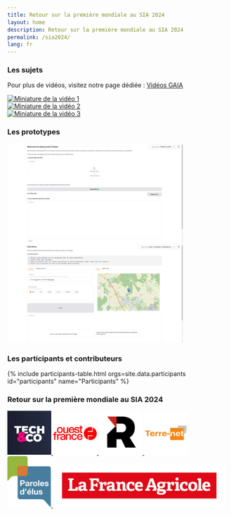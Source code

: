 ```yaml
---
title: Retour sur la première mondiale au SIA 2024
layout: home
description: Retour sur la première mondiale au SIA 2024
permalink: /sia2024/
lang: fr
---
```


<section id="topics" class="bg-gray-light">
  <div class="container-lg p-responsive py-5 py-md-6 text-center">
    <h3 class="alt-h2 mb-4">Les sujets</h3>
    <p>Pour plus de vidéos, visitez notre page dédiée : <a href="https://videos.gaia-ia.org/" target="_blank">Vidéos GAIA</a></p>
    <div class="video-grid">
      <div class="video-thumbnail" data-video-id="yd9agyhuDp4">
        <a href="https://www.youtube.com/watch?v=yd9agyhuDp4" target="_blank">
          <img src="https://img.youtube.com/vi/yd9agyhuDp4/0.jpg" alt="Miniature de la vidéo 1">
        </a>
        <div class="play-button"></div>
      </div>
      <div class="video-thumbnail" data-video-id="LHFijUmdHnQ">
        <a href="https://www.youtube.com/watch?v=LHFijUmdHnQ" target="_blank">
          <img src="https://img.youtube.com/vi/LHFijUmdHnQ/0.jpg" alt="Miniature de la vidéo 2">
        </a>
        <div class="play-button"></div>
      </div>
      <div class="video-thumbnail" data-video-id="43nrjAhT1oo">
        <a href="https://www.youtube.com/watch?v=43nrjAhT1oo" target="_blank">
          <img src="https://img.youtube.com/vi/43nrjAhT1oo/0.jpg" alt="Miniature de la vidéo 3">
        </a>
        <div class="play-button"></div>
      </div>
    </div>
  </div>
</section>

<section id="tools" class="bg-gray-light">
  <div class="container-lg p-responsive py-5 py-md-6 text-center">
    <h3 class="alt-h2 mb-6">Les prototypes</h3>
    <div class="tools-grid" id="tools-grid">
      <a href="https://gaia-mistral-chatbot-g-pdf.hf.space/" target='_blank' title="Demo Gaia RAG PDF">
        <img class="avatar" src="/assets/img/tools/gaia_1.png" width="400"/>
      </a>
      <a href="https://gaia-mistral-pest-livestock-information.hf.space/" target='_blank' title="Demo Gaia livestock">
        <img class="avatar" src="/assets/img/tools/gaia_2.png" width="400"/>
      </a>
    </div>
  </div>
</section>

<section id="participants" class="bg-gray-light">
  <div class="container-lg p-responsive py-5 py-md-6 text-center">
    <h3 class="alt-h2 mb-4">Les participants et contributeurs</h3>
    <div class="participants-grid" id="participants-grid">
      {% include participants-table.html orgs=site.data.participants id="participants" name="Participants" %}
    </div>
  </div>
</section>



<section id="sia2024" class="bg-gray-light">
  <div class="container-lg p-responsive py-5 py-md-6 text-center">
    <h3 class="alt-h2 mb-4">Retour sur la première mondiale au SIA 2024</h3>
    <div class="media-grid">
      <a href="https://www.bfmtv.com/tech/au-salon-de-l-agriculture-le-premier-hackathon-du-monde-dedie-a-l-agriculture_VN-202403020088.html" target='_blank' title="Reportage BFM">
        <img class="avatar" src="/assets/img/bfm_tc.jpeg" width="100"/>
      </a>
      <a href="https://www.ouest-france.fr/economie/agriculture/salon/salon-de-lagriculture-lintelligence-artificielle-promise-a-un-bel-avenir-dans-les-fermes-7eae41de-d579-11ee-96ef-9660257def44" target='_blank' title="Article">
        <img class="avatar" src="/assets/img/ouest_france.png" width="100"/>
      </a>
      <a href="https://www.reussir.fr/des-chat-gpt-pourlagriculture" target='_blank' title="Article">
        <img class="avatar" src="/assets/img/reussir.png" width="100"/>
      </a>
      <a href="https://www.terre-net.fr/numerique/article/863818/au-sia2024-l-intelligence-artificielle-prend-une-place-d-honneur" target='_blank' title="Article">
        <img class="avatar" src="/assets/img/terre-net.png" width="100"/>
      </a>
      <a href="https://parolesdelus.com/actualites/smart-territoires/applications-et-usages/sia-2024-retour-sur-la-hackathon-gaiai-de-la-ferme-digitale-et-de-mistral-ia-avec-david-joulin/" target='_blank' title="Article">
        <img class="avatar" src="/assets/img/paroledelus.svg" width="100"/>
      </a>
      <a href="https://www.lafranceagricole.fr/salon-de-l-agriculture/article/860803/le-sia-pro-propose-un-hackathon-sur-l-intelligence-artificielle" target='_blank' title="Article">
        <img class="avatar" src="/assets/img/france-agricole.png" height="100"/>
      </a>
    </div>
  </div>
</section>

<script src="/assets/js/sia2024-video.js"></script>
